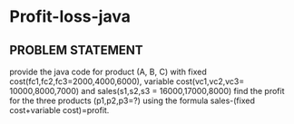 # Profit-loss-java
## PROBLEM STATEMENT
provide the java code for product (A, B, C) with fixed cost(fc1,fc2,fc3=2000,4000,6000), variable cost(vc1,vc2,vc3= 10000,8000,7000) and sales(s1,s2,s3 = 16000,17000,8000) find the profit for the three products (p1,p2,p3=?) using the formula sales-(fixed cost+variable cost)=profit.
